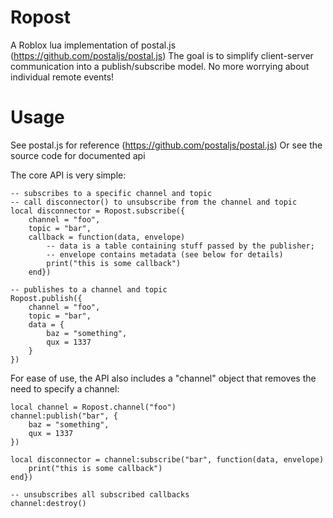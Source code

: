 # Ropost
A Roblox lua implementation of postal.js (https://github.com/postaljs/postal.js)
The goal is to simplify client-server communication into a publish/subscribe model.
No more worrying about individual remote events!

# Usage

See postal.js for reference (https://github.com/postaljs/postal.js)
Or see the source code for documented api

The core API is very simple:

    -- subscribes to a specific channel and topic
    -- call disconnector() to unsubscribe from the channel and topic
    local disconnector = Ropost.subscribe({
        channel = "foo", 
        topic = "bar", 
        callback = function(data, envelope)
            -- data is a table containing stuff passed by the publisher; 
            -- envelope contains metadata (see below for details)
            print("this is some callback")
        end})

    -- publishes to a channel and topic
    Ropost.publish({
        channel = "foo", 
        topic = "bar",
        data = {
            baz = "something",
            qux = 1337
        }
    })

For ease of use, the API also includes a "channel" object that removes the need to specify a channel:

    local channel = Ropost.channel("foo")
    channel:publish("bar", {
        baz = "something",
        qux = 1337
    })

    local disconnector = channel:subscribe("bar", function(data, envelope)
        print("this is some callback")
    end})

    -- unsubscribes all subscribed callbacks
    channel:destroy()